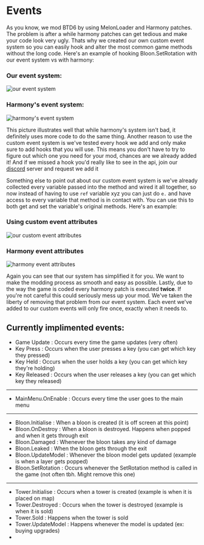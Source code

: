 # Events
As you know, we mod BTD6 by using MelonLoader and Harmony patches. The problem is after a while harmony patches can get tedious and make your code look very ugly. Thats why we created our own custom event system so you can easily hook and alter the most common game methods without the long code. Here's an example of hooking Bloon.SetRotation with our event system vs with harmony:

### Our event system:
![our event system](https://media.discordapp.net/attachments/619054151967703061/759627919931867156/unknown.png?width=520&height=147)

### Harmony's event system:
![harmony's event system](https://media.discordapp.net/attachments/619054151967703061/759628715742855218/unknown.png?width=417&height=231)

This picture illustrates well that while harmony's system isn't bad, it definitely uses more code to do the same thing. Another reason to use the custom event system is we've tested every hook we add and only make sure to add hooks that you will use. This means you don't have to try to figure out which one you need for your mod, chances are we already added it! And if we missed a hook you'd really like to see in the api, join our [discord](https://discord.gg/VADMF2M) server and request we add it

Something else to point out about our custom event system is we've already collected every variable passed into the method and wired it all together, so now instead of having to use `ref` variable xyz you can just do `e.` and have access to every variable that method is in contact with. You can use this to both get and set the variable's original methods. Here's an example:

### Using custom event attributes
![our custom event attributes](https://media.discordapp.net/attachments/619054151967703061/759629970480955432/unknown.png?width=511&height=151)

### Harmony event attributes
![harmony event attributes](https://media.discordapp.net/attachments/619054151967703061/759630060415090748/unknown.png?width=486&height=243)

Again you can see that our system has simplified it for you. We want to make the modding process as smooth and easy as possible. Lastly, due to the way the game is coded every harmony patch is executed **twice**. If you're not careful this could seriously mess up your mod. We've taken the liberty of removing that problem from our event system. Each event we've added to our custom events will only fire once, exactly when it needs to.


## Currently implimented events:

- Game Update : Occurs every time the game updates (very often)
- Key Press : Occurs when the user presses a key (you can get which key they pressed)
- Key Held : Occurs when the user holds a key (you can get which key they're holding)
- Key Released : Occurs when the user releases a key (you can get which key they released)
---
- MainMenu.OnEnable : Occurs every time the user goes to the main menu
---
- Bloon.Initialise : When a bloon is created (it is off screen at this point)
- Bloon.OnDestroy : When a bloon is destroyed. Happens when popped and when it gets through exit
- Bloon.Damaged : Whenever the bloon takes any kind of damage
- Bloon.Leaked : When the bloon gets through the exit
- Bloon.UpdateModel : Whenever the bloon model gets updated (example is when a layer gets popped)
- Bloon.SetRotation : Occurs whenever the SetRotation method is called in the game (not often tbh. Might remove this one)
---
- Tower.Initialise : Occurs when a tower is created (example is when it is placed on map)
- Tower.Destroyed : Occurs when the tower is destroyed (example is when it is sold)
- Tower.Sold : Happens when the tower is sold
- Tower.UpdateModel : Happens whenever the model is updated (ex: buying upgrades)
- 
